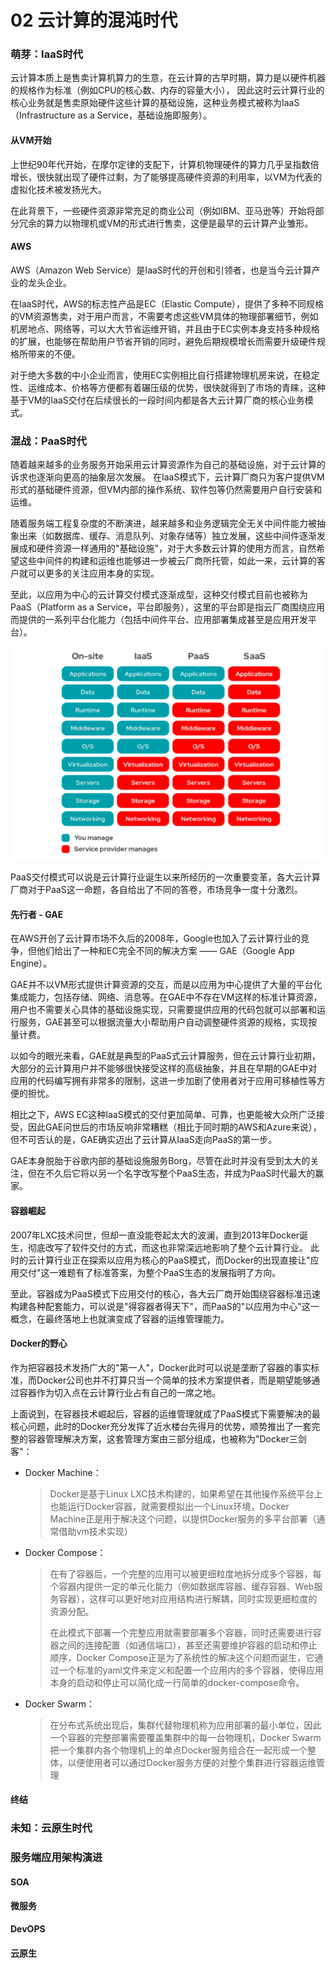 # 02 云计算的混沌时代

### 萌芽：IaaS时代

云计算本质上是售卖计算机算力的生意，在云计算的古早时期，算力是以硬件机器的规格作为标准（例如CPU的核心数、内存的容量大小），
因此这时云计算行业的核心业务就是售卖原始硬件这些计算的基础设施，这种业务模式被称为IaaS（Infrastructure as a Service，基础设施即服务）。

#### 从VM开始

上世纪90年代开始，在摩尔定律的支配下，计算机物理硬件的算力几乎呈指数倍增长，很快就出现了硬件过剩，为了能够提高硬件资源的利用率，以VM为代表的虚拟化技术被发扬光大。

在此背景下，一些硬件资源非常充足的商业公司（例如IBM、亚马逊等）开始将部分冗余的算力以物理机或VM的形式进行售卖，这便是最早的云计算产业雏形。

#### AWS

AWS（Amazon Web Service）是IaaS时代的开创和引领者，也是当今云计算产业的龙头企业。

在IaaS时代，AWS的标志性产品是EC（Elastic Compute），提供了多种不同规格的VM资源售卖，对于用户而言，不需要考虑这些VM具体的物理部署细节，例如机房地点、网络等，可以大大节省运维开销，并且由于EC实例本身支持多种规格的扩展，也能够在帮助用户节省开销的同时，避免后期规模增长而需要升级硬件规格所带来的不便。

对于绝大多数的中小企业而言，使用EC实例相比自行搭建物理机房来说，在稳定性、运维成本、价格等方便都有着碾压级的优势，很快就得到了市场的青睐，这种基于VM的IaaS交付在后续很长的一段时间内都是各大云计算厂商的核心业务模式。

### 混战：PaaS时代

随着越来越多的业务服务开始采用云计算资源作为自己的基础设施，对于云计算的诉求也逐渐向更高的抽象层次发展。
在IaaS模式下，云计算厂商只为客户提供VM形式的基础硬件资源，但VM内部的操作系统、软件包等仍然需要用户自行安装和运维。

随着服务端工程复杂度的不断演进，越来越多和业务逻辑完全无关中间件能力被抽象出来（如数据库、缓存、消息队列、对象存储等）独立发展，这些中间件逐渐发展成和硬件资源一样通用的"基础设施"，对于大多数云计算的使用方而言，自然希望这些中间件的构建和运维也能够进一步被云厂商所托管，如此一来，云计算的客户就可以更多的关注应用本身的实现。

至此，以应用为中心的云计算交付模式逐渐成型，这种交付模式目前也被称为PaaS（Platform as a Service，平台即服务），这里的平台即是指云厂商围绕应用而提供的一系列平台化能力（包括中间件平台、应用部署集成甚至是应用开发平台）。

![img_13.png](img_13.png)

PaaS交付模式可以说是云计算行业诞生以来所经历的一次重要变革，各大云计算厂商对于PaaS这一命题，各自给出了不同的答卷，市场竞争一度十分激烈。

#### 先行者 - GAE

在AWS开创了云计算市场不久后的2008年，Google也加入了云计算行业的竞争，但他们给出了一种和EC完全不同的解决方案 —— GAE（Google App Engine）。

GAE并不以VM形式提供计算资源的交互，而是以应用为中心提供了大量的平台化集成能力，包括存储、网络、消息等。在GAE中不存在VM这样的标准计算资源，用户也不需要关心具体的基础设施实现，只需要提供应用的代码包就可以部署和运行服务，GAE甚至可以根据流量大小帮助用户自动调整硬件资源的规格，实现按量计费。

以如今的眼光来看，GAE就是典型的PaaS式云计算服务，但在云计算行业初期，大部分的云计算用户并不能够很快接受这样的高级抽象，并且在早期的GAE中对应用的代码编写拥有非常多的限制，这进一步加剧了使用者对于应用可移植性等方便的担忧。

相比之下，AWS EC这种IaaS模式的交付更加简单、可靠，也更能被大众所广泛接受，因此GAE问世后的市场反响非常糟糕（相比于同时期的AWS和Azure来说），但不可否认的是，GAE确实迈出了云计算从IaaS走向PaaS的第一步。

GAE本身脱胎于谷歌内部的基础设施服务Borg，尽管在此时并没有受到太大的关注，但在不久后它将以另一个名字改写整个PaaS生态，并成为PaaS时代最大的赢家。

#### 容器崛起

2007年LXC技术问世，但却一直没能卷起太大的波澜，直到2013年Docker诞生，彻底改写了软件交付的方式，而这也非常深远地影响了整个云计算行业。
此时的云计算行业正在探索以应用为核心的PaaS模式，而Docker的出现直接让"应用交付"这一难题有了标准答案，为整个PaaS生态的发展指明了方向。

至此，容器成为PaaS模式下应用交付的核心，各大云厂商开始围绕容器标准迅速构建各种配套能力，可以说是"得容器者得天下"，而PaaS的"以应用为中心"这一概念，在最终落地上也就演变成了容器的运维管理能力。

#### Docker的野心

作为把容器技术发扬广大的"第一人"，Docker此时可以说是垄断了容器的事实标准，而Docker公司也并不打算只当一个简单的技术方案提供者，而是期望能够通过容器作为切入点在云计算行业占有自己的一席之地。

上面说到，在容器技术崛起后，容器的运维管理就成了PaaS模式下需要解决的最核心问题，此时的Docker充分发挥了近水楼台先得月的优势，顺势推出了一套完整的容器管理解决方案，这套管理方案由三部分组成，也被称为"Docker三剑客"：

- Docker Machine：

  >Docker是基于Linux LXC技术构建的，如果希望在其他操作系统平台上也能运行Docker容器，就需要模拟出一个Linux环境，Docker 
  > Machine正是用于解决这个问题，以提供Docker服务的多平台部署（通常借助vm技术实现）

- Docker Compose： 
  
  > 在有了容器后，一个完整的应用可以被更细粒度地拆分成多个容器，每个容器内提供一定的单元化能力（例如数据库容器、缓存容器、Web服务容器），这样可以更好地对应用结构进行解耦，同时实现更细粒度的资源分配。
  > 
  > 在此模式下部署一个完整应用就需要部署多个容器，同时还需要进行容器之间的连接配置（如通信端口），甚至还需要维护容器的启动和停止顺序，Docker 
  > Compose正是为了系统性的解决这个问题而诞生，它通过一个标准的yaml文件来定义和配置一个应用内的多个容器，使得应用本身的启动和停止可以简化成一行简单的docker-compose命令。

- Docker Swarm：

  > 在分布式系统出现后，集群代替物理机称为应用部署的最小单位，因此一个容器的完整部署需要覆盖集群中的每一台物理机，Docker 
  > Swarm把一个集群内各个物理机上的单点Docker服务组合在一起形成一个整体，以便使用者可以通过Docker服务方便的对整个集群进行容器运维管理



#### 终结

### 未知：云原生时代

### 服务端应用架构演进

#### SOA

#### 微服务

**DevOPS**

#### 云原生